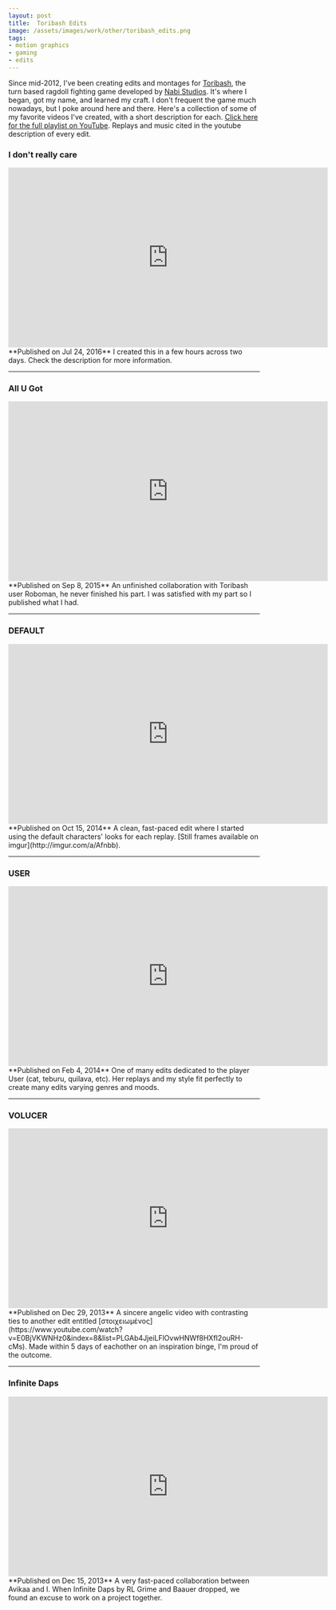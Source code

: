 ```yaml
---
layout: post
title:  Toribash Edits
image: /assets/images/work/other/toribash_edits.png
tags:
- motion graphics
- gaming
- edits
---
```

Since mid-2012, I've been creating edits and montages for [Toribash](http://toribash.com), the turn based ragdoll fighting game developed by [Nabi Studios](http://www.nabistudios.com/). It's where I began, got my name, and learned my craft. I don't frequent the game much nowadays, but I poke around here and there. Here's a collection of some of my favorite videos I've created, with a short description for each. [Click here for the full playlist on YouTube](https://www.youtube.com/playlist?list=PLGAb4JjeiLFlOvwHNWf8HXfI2ouRH-cMs). Replays and music cited in the youtube description of every edit.

### I don't really care
<div class="vid" > <iframe width="640" height="360" src="https://www.youtube-nocookie.com/embed/RmMYqRv6JiY?controls=1&amp;showinfo=0" frameborder="0" allowfullscreen></iframe></div>
**Published on Jul 24, 2016**  
I created this in a few hours across two days. Check the description for more information.

---

### All U Got
<div class="vid" > <iframe width="640" height="360" src="https://www.youtube-nocookie.com/embed/G_vLVoNmQig?controls=1&amp;showinfo=0" frameborder="0" allowfullscreen></iframe></div>
**Published on Sep 8, 2015**  
An unfinished collaboration with Toribash user Roboman, he never finished his part. I was satisfied with my part so I published what I had.

---

### DEFAULT
<div class="vid" > <iframe width="640" height="360" src="https://www.youtube-nocookie.com/embed/X3vNcX2jB0I?controls=1&amp;showinfo=0" frameborder="0" allowfullscreen></iframe></div>
**Published on Oct 15, 2014**  
A clean, fast-paced edit where I started using the default characters' looks for each replay. [Still frames available on imgur](http://imgur.com/a/Afnbb).

---

### USER
<div class="vid" > <iframe width="640" height="360" src="https://www.youtube-nocookie.com/embed/UwntK4K5VPg?controls=1&amp;showinfo=0" frameborder="0" allowfullscreen></iframe></div>
**Published on Feb 4, 2014**  
One of many edits dedicated to the player User (cat, teburu, quilava, etc). Her replays and my style fit perfectly to create many edits varying genres and moods.

---

### VOLUCER
<div class="vid" > <iframe width="640" height="360" src="https://www.youtube-nocookie.com/embed/8EJf-8Wk4Po?controls=1&amp;showinfo=0" frameborder="0" allowfullscreen></iframe></div>
**Published on Dec 29, 2013**  
A sincere angelic video with contrasting ties to another edit entitled [στοιχειωμένος](https://www.youtube.com/watch?v=E0BjVKWNHz0&index=8&list=PLGAb4JjeiLFlOvwHNWf8HXfI2ouRH-cMs). Made within 5 days of eachother on an inspiration binge, I'm proud of the outcome.

---

### Infinite Daps
<div class="vid" > <iframe width="640" height="360" src="https://www.youtube-nocookie.com/embed/0_MhROo1VPs?controls=1&amp;showinfo=0" frameborder="0" allowfullscreen></iframe></div>
**Published on Dec 15, 2013**  
A very fast-paced collaboration between Avikaa and I. When Infinite Daps by RL Grime and Baauer dropped, we found an excuse to work on a project together. 